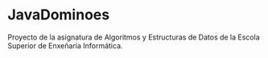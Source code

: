 # JavaDominoes
Proyecto de la asignatura de Algoritmos y Estructuras de Datos de la Escola Superior de Enxeñaría Informática.
